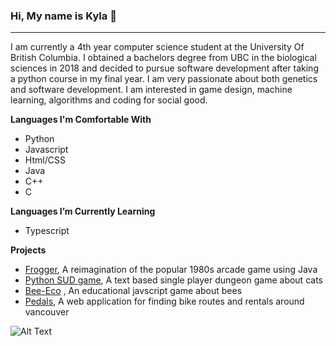 ### Hi, My name is Kyla 👋
********
I am currently a 4th year computer science student at the University Of British Columbia. I obtained a bachelors degree from UBC in the biological sciences in 2018 and decided to pursue software development after taking a python course in my final year. I am very passionate about both genetics and software development. I am interested in game design, machine learning, algorithms and coding for social good. 

**Languages I'm Comfortable With**
- Python
- Javascript
- Html/CSS
- Java
- C++
- C

**Languages I’m Currently Learning**
- Typescript 


**Projects**
- [Frogger](https://github.com/kylapurcell/Frogger), A reimagination of the popular 1980s arcade game using Java 
- [Python SUD game](https://github.com/kylapurcell/A01088856_1510_assignments/tree/master/A3), A text based single player dungeon game about cats 
- [Bee-Eco](https://github.com/yqlu1119/Team-04-COMP-2930) , An educational javscript game about bees
- [Pedals](https://github.com/priyaA7/Team-18), A web application for finding bike routes and rentals around vancouver  

![Alt Text](https://64.media.tumblr.com/dba4287d1c0a5fb9cbafee46ae3630fa/a629fc096fa49cb6-6d/s2048x3072/bc2e3c336c6e7c1d4a8a95781ae2f1e732ae8311.gif)



